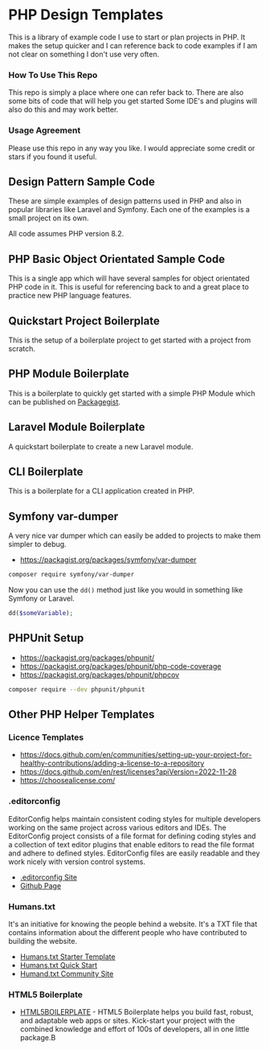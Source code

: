 # PHP Design Templates

This is a library of example code I use to start or plan projects in PHP.
It makes the setup quicker and I can reference back to code examples if I am not clear on something I don't use very
often.

### How To Use This Repo

This repo is simply a place where one can refer back to. There are also some bits of code that will help you get started
Some IDE's and plugins will also do this and may work better.

### Usage Agreement

Please use this repo in any way you like. I would appreciate some credit or stars if you found it useful.

## Design Pattern Sample Code

These are simple examples of design patterns used in PHP and also in popular libraries like Laravel and Symfony. Each
one of the examples is a small project on its own.

All code assumes PHP version 8.2.

## PHP Basic Object Orientated Sample Code

This is a single app which will have several samples for object orientated PHP code in it. This is useful for
referencing back to and a great place to practice new PHP language features.

## Quickstart Project Boilerplate

This is the setup of a boilerplate project to get started with a project from scratch.

## PHP Module Boilerplate

This is a boilerplate to quickly get started with a simple PHP Module which can be published
on [Packagegist](https://packagist.org/).

## Laravel Module Boilerplate

A quickstart boilerplate to create a new Laravel module.

## CLI Boilerplate

This is a boilerplate for a CLI application created in PHP.

## Symfony var-dumper

A very nice var dumper which can easily be added to projects to make them simpler to debug.

- https://packagist.org/packages/symfony/var-dumper

```bash
composer require symfony/var-dumper
```

Now you can use the `dd()` method just like you would in something like Symfony or Laravel.

```php
dd($someVariable);
```

## PHPUnit Setup

- https://packagist.org/packages/phpunit/
- https://packagist.org/packages/phpunit/php-code-coverage
- https://packagist.org/packages/phpunit/phpcov

```bash
composer require --dev phpunit/phpunit
```

## Other PHP Helper Templates

### Licence Templates

- https://docs.github.com/en/communities/setting-up-your-project-for-healthy-contributions/adding-a-license-to-a-repository
- https://docs.github.com/en/rest/licenses?apiVersion=2022-11-28
- https://choosealicense.com/

### .editorconfig

EditorConfig helps maintain consistent coding styles for multiple developers working on the same project across various
editors and IDEs. The EditorConfig project consists of a file format for defining coding styles and a collection of text
editor plugins that enable editors to read the file format and adhere to defined styles. EditorConfig files are easily
readable and they work nicely with version control systems.

- [.editorconfig Site](https://editorconfig.org/)
- [Github Page](https://github.com/editorconfig/)

### Humans.txt

It's an initiative for knowing the people behind a website. It's a TXT file that contains information about the
different people who have contributed to building the website.

- [Humans.txt Starter Template](https://humanstxt.org/humans.txt)
- [Humans.txt Quick Start](https://humanstxt.org/Standard.html)
- [Humand.txt Community Site](https://humanstxt.org/)

### HTML5 Boilerplate

- [HTML5BOILERPLATE](https://html5boilerplate.com/) - HTML5 Boilerplate helps you build fast, robust, and adaptable web
  apps or sites. Kick-start your project with the combined knowledge and effort of 100s of developers, all in one little
  package.B